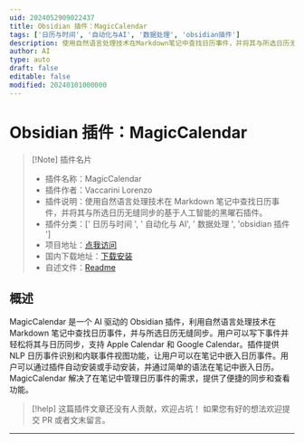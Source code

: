 ```yaml
---
uid: 2024052909022437
title: Obsidian 插件：MagicCalendar
tags: ['日历与时间', '自动化与AI', '数据处理', 'obsidian插件']
description: 使用自然语言处理技术在Markdown笔记中查找日历事件，并将其与所选日历无缝同步的基于人工智能的黑曜石插件。
author: AI
type: auto
draft: false
editable: false
modified: 20240101000000
---
```


# Obsidian 插件：MagicCalendar

> [!Note] 插件名片
> - 插件名称：MagicCalendar
> - 插件作者：Vaccarini Lorenzo
> - 插件说明：使用自然语言处理技术在 Markdown 笔记中查找日历事件，并将其与所选日历无缝同步的基于人工智能的黑曜石插件。
> - 插件分类：[' 日历与时间 ', ' 自动化与 AI', ' 数据处理 ', 'obsidian 插件 ']
> - 项目地址：[点我访问](https://github.com/Vaccarini-Lorenzo/MagicCalendar)
> - 国内下载地址：[下载安装](https://pkmer.cn/products/plugin/pluginMarket/?magic-calendar)
> - 自述文件：[Readme](https://ghproxy.net/https://raw.githubusercontent.com/Vaccarini-Lorenzo/MagicCalendar/main/README.md)

## 概述

MagicCalendar 是一个 AI 驱动的 Obsidian 插件，利用自然语言处理技术在 Markdown 笔记中查找日历事件，并与所选日历无缝同步。用户可以写下事件并轻松将其与日历同步，支持 Apple Calendar 和 Google Calendar。插件提供 NLP 日历事件识别和内联事件视图功能，让用户可以在笔记中嵌入日历事件。用户可以通过插件自动安装或手动安装，并通过简单的语法在笔记中嵌入日历。MagicCalendar 解决了在笔记中管理日历事件的需求，提供了便捷的同步和查看功能。

> [!help]
> 这篇插件文章还没有人贡献，欢迎占坑！
> 如果您有好的想法欢迎提交 PR 或者文末留言。

---



